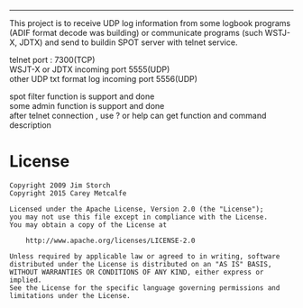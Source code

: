 -------------------------------------------------------------------------------------

This project is to receive UDP log information from some logbook programs (ADIF format decode was building) or communicate programs (such WSTJ-X, JDTX) and send to buildin SPOT server with telnet service.    
     
telnet port : 7300(TCP)     
WSJT-X or JDTX incoming port 5555(UDP)     
other UDP txt format log incoming port 5556(UDP)   

spot filter function is support and done    
some admin function is support and done    
after telnet connection , use ? or help can get function and command description   

License
=======
```
Copyright 2009 Jim Storch
Copyright 2015 Carey Metcalfe

Licensed under the Apache License, Version 2.0 (the "License");
you may not use this file except in compliance with the License.
You may obtain a copy of the License at

    http://www.apache.org/licenses/LICENSE-2.0

Unless required by applicable law or agreed to in writing, software
distributed under the License is distributed on an "AS IS" BASIS,
WITHOUT WARRANTIES OR CONDITIONS OF ANY KIND, either express or implied.
See the License for the specific language governing permissions and
limitations under the License.
```
